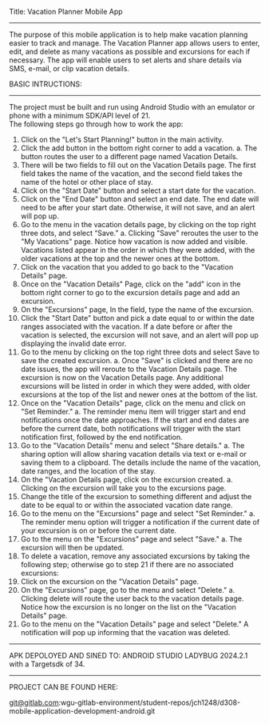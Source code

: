 Title: Vacation Planner Mobile App
____________________________________________________________________________________
The purpose of this mobile application is to help make vacation planning easier to track and manage. The Vacation Planner app allows users to enter, edit, and delete as many vacations as possible and excursions for each if necessary. The app will enable users to set alerts and share details via SMS, e-mail, or clip vacation details. 


BASIC INTRUCTIONS:
________________________________________________________________________
The project must be built and run using Android Studio with an emulator or phone with a minimum SDK/API level of 21.  
The following steps go through how to work the app:

1. Click on the "Let's Start Planning!" button in the main activity. 
2. Click the add button in the bottom right corner to add a vacation. 
	a. The button routes the user to a different page named Vacation Details.
3. There will be two fields to fill out on the Vacation Details page. The first field takes the name of the vacation, and the second field takes the name of the hotel or other place of stay.
4. Click on the "Start Date" button and select a start date for the vacation. 
5. Click on the "End Date" button and select an end date. The end date will need to be after your start date. Otherwise, it will not save, and an alert will pop up. 
6. Go to the menu in the vacation details page, by clicking on the top right three dots, and select “Save.”
a. Clicking "Save" reroutes the user to the "My Vacations" page. Notice how vacation is now added and visible. Vacations listed appear in the order in which they were added, with the older vacations at the top and the newer ones at the bottom. 
7. Click on the vacation that you added to go back to the "Vacation Details" page.
8. Once on the "Vacation Details" Page, click on the "add" icon in the bottom right corner to go to the excursion details page and add an excursion.
9. On the "Excursions" page, In the field, type the name of the excursion.
10. Click the "Start Date" button and pick a date equal to or within the date ranges associated with the vacation. If a date before or after the vacation is selected, the excursion will not save, and an alert will pop up displaying the invalid date error. 
11. Go to the menu by clicking on the top right three dots and select Save to save the created excursion.
a. Once "Save" is clicked and there are no date issues, the app will reroute to the Vacation Details page. The excursion is now on the Vacation Details page. Any additional excursions will be listed in order in which they were added, with older excursions at the top of the list and newer ones at the bottom of the list.
12. Once on the "Vacation Details" page, click on the menu and click on "Set Reminder."
a. The reminder menu item will trigger start and end notifications once the date approaches. If the start and end dates are before the current date, both notifications will trigger with the start notification first, followed by the end notification. 
13. Go to the "Vacation Details" menu and select "Share details."
a. The sharing option will allow sharing vacation details via text or e-mail or saving them to a clipboard. The details include the name of the vacation, date ranges, and the location of the stay. 
14. On the "Vacation Details page, click on the excursion created.
a. Clicking on the excursion will take you to the excursions page. 
15. Change the title of the excursion to something different and adjust the date to be equal to or within the associated vacation date range. 
16. Go to the menu on the "Excursions" page and select "Set Reminder." 
a. The reminder menu option will trigger a notification if the current date of your excursion is on or before the current date.
17. Go to the menu on the "Excursions” page and select "Save."
a. The excursion will then be updated. 
18. To delete a vacation, remove any associated excursions by taking the following step; otherwise go to step 21 if there are no associated excursions:
19. Click on the excursion on the "Vacation Details" page.
20. On the "Excursions" page, go to the menu and select "Delete."
a. Clicking delete will route the user back to the vacation details page. Notice how the excursion is no longer on the list on the "Vacation Details" page. 
21. Go to the menu on the "Vacation Details" page and select "Delete." A notification will pop up informing that the vacation was deleted.

______________________________________________________________________________________________________________________

APK DEPOLOYED AND SINED TO:
ANDROID STUDIO LADYBUG 2024.2.1 with a Targetsdk of 34.  

______________________________________________________________________________________________________________________

PROJECT CAN BE FOUND HERE:

git@gitlab.com:wgu-gitlab-environment/student-repos/jch1248/d308-mobile-application-development-android.git
